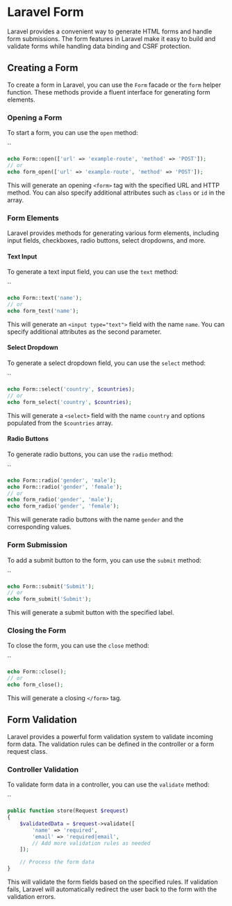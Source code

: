 # Laravel Form

Laravel provides a convenient way to generate HTML forms and handle form submissions. The form features in Laravel make it easy to build and validate forms while handling data binding and CSRF protection.

## Creating a Form

To create a form in Laravel, you can use the `Form` facade or the `form` helper function. These methods provide a fluent interface for generating form elements.

### Opening a Form

To start a form, you can use the `open` method:

``
```php
echo Form::open(['url' => 'example-route', 'method' => 'POST']);
// or
echo form_open(['url' => 'example-route', 'method' => 'POST']);
```

This will generate an opening `<form>` tag with the specified URL and HTTP method. You can also specify additional attributes such as `class` or `id` in the array.

### Form Elements

Laravel provides methods for generating various form elements, including input fields, checkboxes, radio buttons, select dropdowns, and more.

#### Text Input

To generate a text input field, you can use the `text` method:

``
```php
echo Form::text('name');
// or
echo form_text('name');
```

This will generate an `<input type="text">` field with the name `name`. You can specify additional attributes as the second parameter.

#### Select Dropdown

To generate a select dropdown field, you can use the `select` method:

``
```php
echo Form::select('country', $countries);
// or
echo form_select('country', $countries);
```

This will generate a `<select>` field with the name `country` and options populated from the `$countries` array.

#### Radio Buttons

To generate radio buttons, you can use the `radio` method:

``
```php
echo Form::radio('gender', 'male');
echo Form::radio('gender', 'female');
// or
echo form_radio('gender', 'male');
echo form_radio('gender', 'female');
```

This will generate radio buttons with the name `gender` and the corresponding values.

### Form Submission

To add a submit button to the form, you can use the `submit` method:

``
```php
echo Form::submit('Submit');
// or
echo form_submit('Submit');
```

This will generate a submit button with the specified label.

### Closing the Form

To close the form, you can use the `close` method:

``
```php
echo Form::close();
// or
echo form_close();
```

This will generate a closing `</form>` tag.

## Form Validation

Laravel provides a powerful form validation system to validate incoming form data. The validation rules can be defined in the controller or a form request class.

### Controller Validation

To validate form data in a controller, you can use the `validate` method:

``
```php
public function store(Request $request)
{
    $validatedData = $request->validate([
        'name' => 'required',
        'email' => 'required|email',
        // Add more validation rules as needed
    ]);

    // Process the form data
}
```

This will validate the form fields based on the specified rules. If validation fails, Laravel will automatically redirect the user back to the form with the validation errors.


